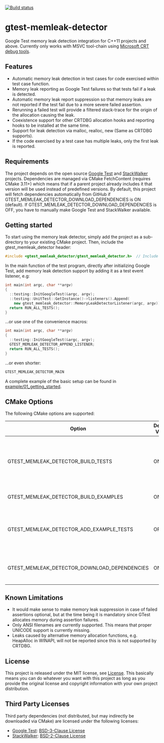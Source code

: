 [![Build status](https://ci.appveyor.com/api/projects/status/i7uqdte77kny1bge?svg=true)](https://ci.appveyor.com/project/ekcoh/gtest-memleak-detector)

# gtest-memleak-detector
Google Test memory leak detection integration for C++11 projects and above.
Currently only works with MSVC tool-chain using 
[Microsoft CRT debug tools](https://docs.microsoft.com/en-us/visualstudio/debugger/crt-debugging-techniques?view=vs-2019).

## Features
- Automatic memory leak detection in test cases for code exercised within test case function.
- Memory leak reporting as Google Test failures so that tests fail if a leak is detected.
- Automatic memory leak report suppression so that memory leaks are not reported if the test fail due to a more severe failed assertion.
- Rerunning a failed test will provide a filtered stack-trace for the origin of the allocation causing the leak.
- Coexistence support for other CRTDBG allocation hooks and reporting hooks to be installed at the same time.
- Support for leak detection via malloc, realloc, new (Same as CRTDBG supports).
- If the code exercised by a test case has multiple leaks, only the first leak is reported.

## Requirements
The project depends on the open source [Google Test](https://github.com/google/googletest) and
[StackWalker](https://github.com/JochenKalmbach/StackWalker) projects. 
Dependencies are managed via CMake FetchContent (requires CMake 3.11+) which means that if a 
parent project already includes it that version will be used instead of predefined versions. 
By default, this project will fetch dependencies automatically from GitHub if 
GTEST_MEMLEAK_DETECTOR_DOWNLOAD_DEPENDENCIES is ON (default). If GTEST_MEMLEAK_DETECTOR_DOWNLOAD_DEPENDENCIES
is OFF, you have to manually make Google Test and StackWalker available.

## Getting started
To start using the memory leak detector, simply add the project as a sub-directory 
to your existing CMake project. Then, include the gtest_memleak_detector header:

```cpp
#include <gtest_memleak_detector/gtest_memleak_detector.h>  // Include memory leak detector
```

In the main function of the test program, directly after initializing Google Test, 
add memory leak detection support by adding it as a test event listener, e.g:

```cpp
int main(int argc, char **argv)
{
  ::testing::InitGoogleTest(&argc, argv);
  ::testing::UnitTest::GetInstance()->listeners().Append(
    new gtest_memleak_detector::MemoryLeakDetectorListener(argc, argv));
  return RUN_ALL_TESTS();
}
```
...or use one of the convenience macros:

```cpp
int main(int argc, char **argv)
{
  ::testing::InitGoogleTest(&argc, argv);
  GTEST_MEMLEAK_DETECTOR_APPEND_LISTENER;
  return RUN_ALL_TESTS();
}
```

...or even shorter:

```cpp
GTEST_MEMLEAK_DETECTOR_MAIN
```

A complete example of the basic setup can be found in 
[example/01_getting_started](example/01_getting_started).

## CMake Options

The following CMake options are supported:

Option                                        | Default Value | Description
--------------------------------------------- | ------------- | ---------------------------------------------------------------------------------------------
GTEST_MEMLEAK_DETECTOR_BUILD_TESTS            | ON            | If `ON`, builds the verification test binaries and adds them as part of the CTest test suite. 
GTEST_MEMLEAK_DETECTOR_BUILD_EXAMPLES         | ON            | If `ON`, builds the example test binaries.
GTEST_MEMLEAK_DETECTOR_ADD_EXAMPLE_TESTS      | OFF           | If `ON`, includes example tests (some intentionally failing) as part of the CTest test suite. 
GTEST_MEMLEAK_DETECTOR_DOWNLOAD_DEPENDENCIES  | ON            | If `ON`, automatically fetches online third-party dependencies.

## Known Limitations
- It would make sense to make memory leak suppression in case of failed assertions optional,
  but at the time being it is mandatory since GTest allocates memory during assertion failures.
- Only ANSI filenames are currently supported. This means that proper UNICODE support is currently missing.
- Leaks caused by alternative memory allocation functions, e.g. HeapAlloc in WINAPI, will not be reported since this is not supported by CRTDBG.

## License

This project is released under the MIT license, 
see [License](https://github.com/ekcoh/gtest-memleak-detector/blob/master/LICENSE).
This basically means you can do whatever you want with this project as long as you provide 
the original license and copyright information with your own project distribution.

## Third Party Licenses

Third party dependencies (not distributed, but may indirectly be downloaded via CMake) are licensed under the following licenses:
- [Google Test](https://github.com/google/googletest): [BSD-3-Clause License](https://github.com/google/googletest/blob/master/LICENSE)
- [StackWalker](https://github.com/JochenKalmbach/StackWalker): [BSD-2-Clause License](https://github.com/JochenKalmbach/StackWalker/blob/master/LICENSE)